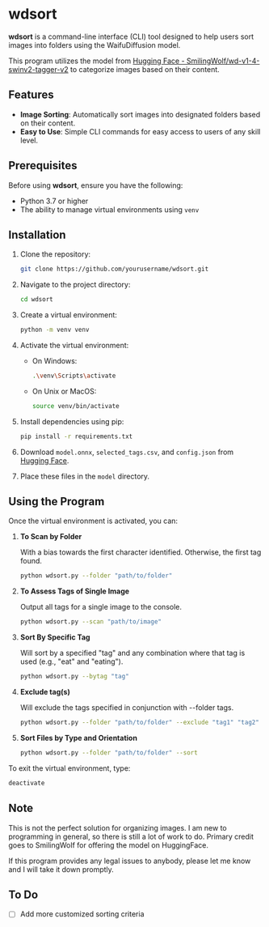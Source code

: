 # wdsort

**wdsort** is a command-line interface (CLI) tool designed to help users sort images into folders using the WaifuDiffusion model.

This program utilizes the model from [Hugging Face - SmilingWolf/wd-v1-4-swinv2-tagger-v2](https://huggingface.co/SmilingWolf/wd-v1-4-swinv2-tagger-v2) to categorize images based on their content.

## Features

- **Image Sorting**: Automatically sort images into designated folders based on their content.
- **Easy to Use**: Simple CLI commands for easy access to users of any skill level.

## Prerequisites

Before using **wdsort**, ensure you have the following:

- Python 3.7 or higher
- The ability to manage virtual environments using `venv`

## Installation

1. Clone the repository:

   ```bash
   git clone https://github.com/yourusername/wdsort.git
   ```

2. Navigate to the project directory:

   ```bash
   cd wdsort
   ```

3. Create a virtual environment:

   ```bash
   python -m venv venv
   ```

4. Activate the virtual environment:

   - On Windows:

     ```bash
     .\venv\Scripts\activate
     ```

   - On Unix or MacOS:

     ```bash
     source venv/bin/activate
     ```

5. Install dependencies using pip:

   ```bash
   pip install -r requirements.txt
   ```

6. Download `model.onnx`, `selected_tags.csv`, and `config.json` from [Hugging Face](https://huggingface.co/SmilingWolf/wd-v1-4-swinv2-tagger-v2/tree/main).

7. Place these files in the `model` directory.

## Using the Program

Once the virtual environment is activated, you can:

1. **To Scan by Folder**

   With a bias towards the first character identified. Otherwise, the first tag found.

   ```bash
   python wdsort.py --folder "path/to/folder"
   ```

2. **To Assess Tags of Single Image**

   Output all tags for a single image to the console.

   ```bash
   python wdsort.py --scan "path/to/image"
   ```

3. **Sort By Specific Tag**

   Will sort by a specified "tag" and any combination where that tag is used (e.g., "eat" and "eating").

   ```bash
   python wdsort.py --bytag "tag"
   ```

4. **Exclude tag(s)**

   Will exclude the tags specified in conjunction with --folder tags.

   ```bash
   python wdsort.py --folder "path/to/folder" --exclude "tag1" "tag2"
   ```

5. **Sort Files by Type and Orientation**

   ```bash
   python wdsort.py --folder "path/to/folder" --sort
   ```

To exit the virtual environment, type:

   ```bash
   deactivate
   ```

## Note

This is not the perfect solution for organizing images. I am new to programming in general, so there is still a lot of work to do. Primary credit goes to SmilingWolf for offering the model on HuggingFace.

If this program provides any legal issues to anybody, please let me know and I will take it down promptly.

## To Do

- [ ] Add more customized sorting criteria
